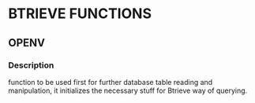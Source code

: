 # BTRIEVE FUNCTIONS

## OPENV

### Description

function to be used first for further database table reading and manipulation, it initializes the necessary stuff for Btrieve way of querying.
